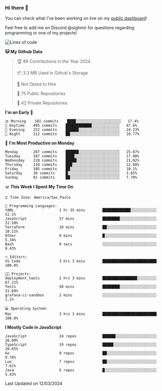 ### Hi there 👋

<!--
**guicaulada/guicaulada** is a ✨ _special_ ✨ repository because its `README.md` (this file) appears on your GitHub profile.

Here are some ideas to get you started:

- 🔭 I’m currently working on ...
- 🌱 I’m currently learning ...
- 👯 I’m looking to collaborate on ...
- 🤔 I’m looking for help with ...
- 💬 Ask me about ...
- 📫 How to reach me: ...
- 😄 Pronouns: ...
- ⚡ Fun fact: ...
-->

You can check what I've been working on live on my [public dashboard](https://guicaulada.grafana.net/public-dashboards/7b7f644500ec4e6cb5d7a4e7b5ed0dab)!

Feel free to add me on Discord @sighmir for questions regarding programming or one of my projects!

<!--START_SECTION:waka-->
![Lines of code](https://img.shields.io/badge/From%20Hello%20World%20I%27ve%20Written-17.3%20million%20lines%20of%20code-blue)

**🐱 My Github Data** 

> 🏆 89 Contributions in the Year 2024
 > 
> 📦 3.3 MB Used in Github's Storage 
 > 
> 🚫 Not Opted to Hire
 > 
> 📜 75 Public Repositories 
 > 
> 🔑 42 Private Repositories  
 > 
**I'm an Early 🐤** 

```text
🌞 Morning    181 commits    ████░░░░░░░░░░░░░░░░░░░░░   17.4% 
🌆 Daytime    495 commits    ████████████░░░░░░░░░░░░░   47.6% 
🌃 Evening    252 commits    ██████░░░░░░░░░░░░░░░░░░░   24.23% 
🌙 Night      112 commits    ██░░░░░░░░░░░░░░░░░░░░░░░   10.77%

```
📅 **I'm Most Productive on Monday** 

```text
Monday       267 commits    ██████░░░░░░░░░░░░░░░░░░░   25.67% 
Tuesday      187 commits    ████░░░░░░░░░░░░░░░░░░░░░   17.98% 
Wednesday    228 commits    █████░░░░░░░░░░░░░░░░░░░░   21.92% 
Thursday     134 commits    ███░░░░░░░░░░░░░░░░░░░░░░   12.88% 
Friday       105 commits    ██░░░░░░░░░░░░░░░░░░░░░░░   10.1% 
Saturday     38 commits     █░░░░░░░░░░░░░░░░░░░░░░░░   3.65% 
Sunday       81 commits     ██░░░░░░░░░░░░░░░░░░░░░░░   7.79%

```


📊 **This Week I Spent My Time On** 

```text
⌚︎ Time Zone: America/Sao_Paulo

💬 Programming Languages: 
YAML                     1 hr 35 mins        █████████████░░░░░░░░░░░░   52.1% 
JavaScript               57 mins             ████████░░░░░░░░░░░░░░░░░   31.58% 
Terraform                18 mins             ██░░░░░░░░░░░░░░░░░░░░░░░   10.21% 
Other                    9 mins              █░░░░░░░░░░░░░░░░░░░░░░░░   5.34% 
Bash                     0 secs              ░░░░░░░░░░░░░░░░░░░░░░░░░   0.43%

🔥 Editors: 
VS Code                  3 hrs 3 mins        █████████████████████████   100.0%

🐱‍💻 Projects: 
deployment_tools         2 hrs 3 mins        ████████████████░░░░░░░░░   67.21% 
Tests                    58 mins             ████████░░░░░░░░░░░░░░░░░   31.69% 
grafana-ci-sandbox       2 mins              ░░░░░░░░░░░░░░░░░░░░░░░░░   1.1%

💻 Operating System: 
Mac                      3 hrs 3 mins        █████████████████████████   100.0%

```

**I Mostly Code in JavaScript** 

```text
JavaScript               24 repos            ██████░░░░░░░░░░░░░░░░░░░   26.09% 
TypeScript               19 repos            █████░░░░░░░░░░░░░░░░░░░░   20.65% 
Go                       9 repos             ██░░░░░░░░░░░░░░░░░░░░░░░   9.78% 
Lua                      7 repos             ██░░░░░░░░░░░░░░░░░░░░░░░   7.61% 
Java                     5 repos             █░░░░░░░░░░░░░░░░░░░░░░░░   5.43%

```



 Last Updated on 12/03/2024
<!--END_SECTION:waka-->
